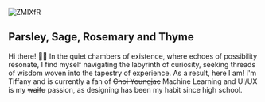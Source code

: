 ![ZMIXfR](https://github.com/tiffanywidjaya/tiffanywidjaya/assets/94110553/e9fa2dc1-38be-4548-b2ef-ca49854fb95b)

## Parsley, Sage, Rosemary and Thyme

Hi there! 👋🏻
In the quiet chambers of existence, where echoes of possibility resonate, I find myself navigating the labyrinth of curiosity, seeking threads of wisdom woven into the tapestry of experience. As a result, here I am! I'm Tiffany and is currently a fan of ~~Choi Youngjae~~ Machine Learning and UI/UX is my ~~waifu~~ passion, as designing has been my habit since high school.

<!--
**tiffanywidjaya/tiffanywidjaya** is a ✨ _special_ ✨ repository because its `README.md` (this file) appears on your GitHub profile.
- 🔭 I’m currently working on...
- 🌱 I’m currently learning on...
- 👯 I’m looking to collaborate on...
- 🤔 I’m looking for help with ...
- 💬 Ask me about ...
- 📫 How to reach me: ...
- 😄 Pronouns: ...
- ⚡ Fun fact: ...
-->

